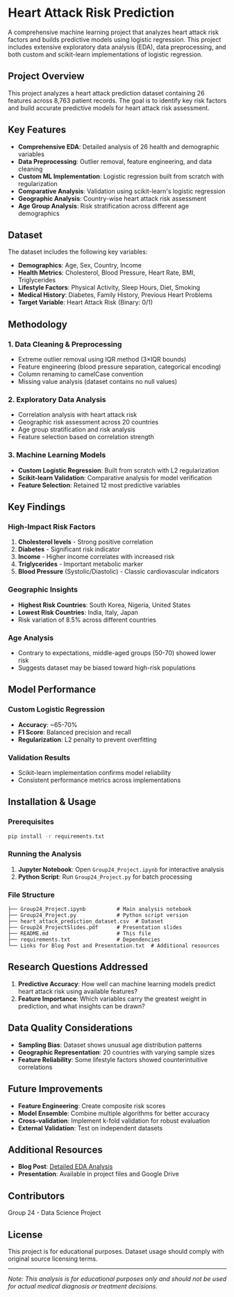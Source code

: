 # Heart Attack Risk Prediction

A comprehensive machine learning project that analyzes heart attack risk factors and builds predictive models using logistic regression. This project includes extensive exploratory data analysis (EDA), data preprocessing, and both custom and scikit-learn implementations of logistic regression.

## Project Overview

This project analyzes a heart attack prediction dataset containing 26 features across 8,763 patient records. The goal is to identify key risk factors and build accurate predictive models for heart attack risk assessment.

## Key Features

- **Comprehensive EDA**: Detailed analysis of 26 health and demographic variables
- **Data Preprocessing**: Outlier removal, feature engineering, and data cleaning
- **Custom ML Implementation**: Logistic regression built from scratch with regularization
- **Comparative Analysis**: Validation using scikit-learn's logistic regression
- **Geographic Analysis**: Country-wise heart attack risk assessment
- **Age Group Analysis**: Risk stratification across different age demographics

## Dataset

The dataset includes the following key variables:
- **Demographics**: Age, Sex, Country, Income
- **Health Metrics**: Cholesterol, Blood Pressure, Heart Rate, BMI, Triglycerides
- **Lifestyle Factors**: Physical Activity, Sleep Hours, Diet, Smoking
- **Medical History**: Diabetes, Family History, Previous Heart Problems
- **Target Variable**: Heart Attack Risk (Binary: 0/1)

## Methodology

### 1. Data Cleaning & Preprocessing
- Extreme outlier removal using IQR method (3×IQR bounds)
- Feature engineering (blood pressure separation, categorical encoding)
- Column renaming to camelCase convention
- Missing value analysis (dataset contains no null values)

### 2. Exploratory Data Analysis
- Correlation analysis with heart attack risk
- Geographic risk assessment across 20 countries
- Age group stratification and risk analysis
- Feature selection based on correlation strength

### 3. Machine Learning Models
- **Custom Logistic Regression**: Built from scratch with L2 regularization
- **Scikit-learn Validation**: Comparative analysis for model verification
- **Feature Selection**: Retained 12 most predictive variables

## Key Findings

### High-Impact Risk Factors
1. **Cholesterol levels** - Strong positive correlation
2. **Diabetes** - Significant risk indicator  
3. **Income** - Higher income correlates with increased risk
4. **Triglycerides** - Important metabolic marker
5. **Blood Pressure** (Systolic/Diastolic) - Classic cardiovascular indicators

### Geographic Insights
- **Highest Risk Countries**: South Korea, Nigeria, United States
- **Lowest Risk Countries**: India, Italy, Japan
- Risk variation of 8.5% across different countries

### Age Analysis
- Contrary to expectations, middle-aged groups (50-70) showed lower risk
- Suggests dataset may be biased toward high-risk populations

## Model Performance

### Custom Logistic Regression
- **Accuracy**: ~65-70%
- **F1 Score**: Balanced precision and recall
- **Regularization**: L2 penalty to prevent overfitting

### Validation Results
- Scikit-learn implementation confirms model reliability
- Consistent performance metrics across implementations

## Installation & Usage

### Prerequisites
```bash
pip install -r requirements.txt
```

### Running the Analysis
1. **Jupyter Notebook**: Open `Group24_Project.ipynb` for interactive analysis
2. **Python Script**: Run `Group24_Project.py` for batch processing

### File Structure
```
├── Group24_Project.ipynb          # Main analysis notebook
├── Group24_Project.py             # Python script version
├── heart_attack_prediction_dataset.csv  # Dataset
├── Group24_ProjectSlides.pdf      # Presentation slides
├── README.md                      # This file
├── requirements.txt               # Dependencies
└── Links for Blog Post and Presentation.txt  # Additional resources
```

## Research Questions Addressed

1. **Predictive Accuracy**: How well can machine learning models predict heart attack risk using available features?
2. **Feature Importance**: Which variables carry the greatest weight in prediction, and what insights can be drawn?

## Data Quality Considerations

- **Sampling Bias**: Dataset shows unusual age distribution patterns
- **Geographic Representation**: 20 countries with varying sample sizes
- **Feature Reliability**: Some lifestyle factors showed counterintuitive correlations

## Future Improvements

- **Feature Engineering**: Create composite risk scores
- **Model Ensemble**: Combine multiple algorithms for better accuracy
- **Cross-validation**: Implement k-fold validation for robust evaluation
- **External Validation**: Test on independent datasets

## Additional Resources

- **Blog Post**: [Detailed EDA Analysis](https://medium.com/@writingtaha/performing-exploratory-data-analysis-eda-on-heart-risk-dataset-6f3e87e2e068)
- **Presentation**: Available in project files and Google Drive

## Contributors

Group 24 - Data Science Project

## License

This project is for educational purposes. Dataset usage should comply with original source licensing terms.

---

*Note: This analysis is for educational purposes only and should not be used for actual medical diagnosis or treatment decisions.*
